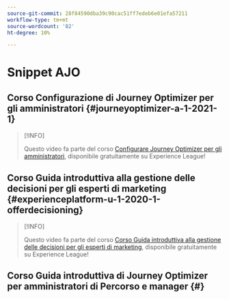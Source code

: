 ```yaml
---
source-git-commit: 28f84590dba39c90cac51ff7edeb6e01efa57211
workflow-type: tm+mt
source-wordcount: '82'
ht-degree: 10%

---
```

# Snippet AJO

## Corso Configurazione di Journey Optimizer per gli amministratori {#journeyoptimizer-a-1-2021-1}

>[!INFO]
>
> Questo video fa parte del corso [Configurare Journey Optimizer per gli amministratori](https://experienceleague.adobe.com/docs/courses/using/journeyoptimizer-a-1-2021-1.html), disponibile gratuitamente su Experience League!

## Corso Guida introduttiva alla gestione delle decisioni per gli esperti di marketing {#experienceplatform-u-1-2020-1-offerdecisioning}

>[!INFO]
>
> Questo video fa parte del corso [Corso Guida introduttiva alla gestione delle decisioni per gli esperti di marketing](https://experienceleague.adobe.com/docs/courses/using/experienceplatform-u-1-2020-1-offerdecisioning.html?lang=it), disponibile gratuitamente su Experience League!

## Corso Guida introduttiva di Journey Optimizer per amministratori di Percorso e manager {#}
